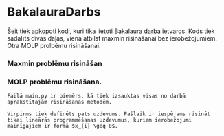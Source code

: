 # BakalauraDarbs
 Šeit tiek apkopoti kodi, kuri tika lietoti Bakalaura darba ietvaros. Kods tiek sadalīts divās daļās, viena atbilst maxmin risināšanai bez ierobežojumiem. Otra MOLP prolbēmu risināšanai. 


 ### Maxmin problēmu risināšan

 ### MOLP problēmu risināšana. 

    Failā main.py ir piemērs, kā tiek izsauktas visas no darbā aprakstītajām risināšanas metodēm. 

    Virpirms tiek definēts pats uzdevums. Pašlaik ir iespējams risināt tikai lineārās programmēšanas uzdevumus, kuriem ierobežojumi mainīgajiem ir formā $x_{i} \geq 0$. 

    

